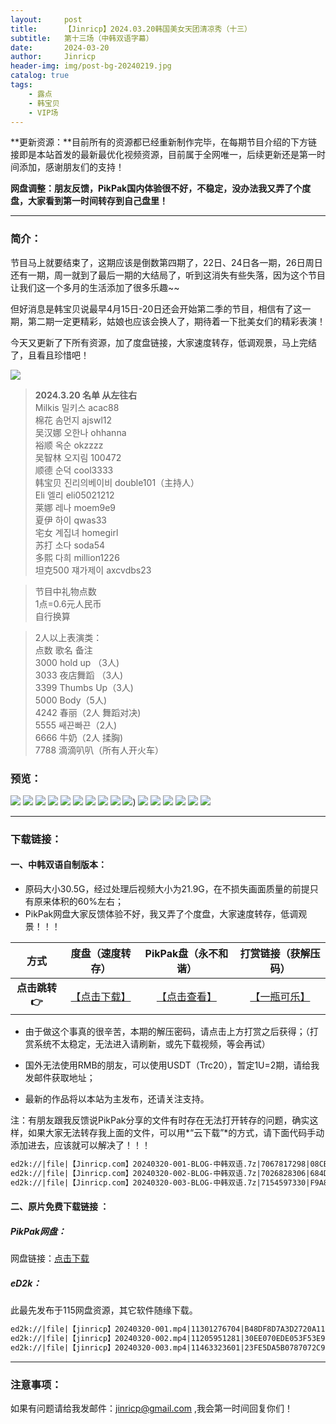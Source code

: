 ```yaml
---
layout:     post
title:      【Jinricp】2024.03.20韩国美女天团清凉秀（十三）
subtitle:   第十三场（中韩双语字幕）
date:       2024-03-20
author:     Jinricp
header-img: img/post-bg-20240219.jpg
catalog: true
tags:
    - 露点
    - 韩宝贝
    - VIP场
---
```


**更新资源：**目前所有的资源都已经重新制作完毕，在每期节目介绍的下方链接即是本站首发的最新最优化视频资源，目前属于全网唯一，后续更新还是第一时间添加，感谢朋友们的支持！

**网盘调整：朋友反馈，PikPak国内体验很不好，不稳定，没办法我又弄了个度盘，大家看到第一时间转存到自己盘里！**

---

### 简介：

节目马上就要结束了，这期应该是倒数第四期了，22日、24日各一期，26日周日还有一期，周一就到了最后一期的大结局了，听到这消失有些失落，因为这个节目让我们这一个多月的生活添加了很多乐趣~~

但好消息是韩宝贝说最早4月15日-20日还会开始第二季的节目，相信有了这一期，第二期一定更精彩，姑娘也应该会换人了，期待着一下批美女们的精彩表演！

今天又更新了下所有资源，加了度盘链接，大家速度转存，低调观景，马上完结了，且看且珍惜吧！

![](https://www.imgccc.com/2024/03/22/3ce95b43a4ce0.png)

> **2024.3.20 名单 从左往右**<br>
>Milkis 밀키스 acac88<br>
>棉花 솜먼지 ajswl12<br>
>吴汉娜 오한나 ohhanna<br>
>裕顺 옥순 okzzzz<br>
>吴智林 오지림 100472<br>
>顺德 순덕 cool3333<br>
>韩宝贝 진리의베이비 double101（主持人）<br>
>Eli 엘리 eli05021212<br>
>莱娜 레나 moem9e9<br>
>夏伊 하이 qwas33<br>
>宅女 계집녀 homegirl<br>
>苏打 소다 soda54<br>
>多熙 다희 million1226<br>
>坦克500 쟤가제이 axcvdbs23<br>

>节目中礼物点数<br>
>1点=0.6元人民币<br>
>自行换算<br>

>2人以上表演类：<br>
>点数 歌名 备注<br>
>3000 hold up （3人)<br>
>3033 夜店舞蹈 （3人)<br>
>3399 Thumbs Up（3人)<br>
>5000 Body（5人)<br>
>4242 春丽（2人 舞蹈对决)<br>
>5555 쌔끈빠끈（2人)<br>
>6666 牛奶（2人 揉胸)<br>
>7788 滴滴叭叭（所有人开火车）<br>

### 预览：

![](https://www.imgccc.com/2024/03/22/58b8d30efe2e9.jpg)
![](https://www.imgccc.com/2024/03/22/381874eb70548.jpg)
![](https://www.imgccc.com/2024/03/22/4302ea8258eb6.jpg)
![](https://www.imgccc.com/2024/03/22/261fa8fc4a427.gif)
![](https://www.imgccc.com/2024/03/22/b7d610bdd7a22.gif)
![](https://www.imgccc.com/2024/03/22/5ecb6fbc749d3.gif)
![](https://www.imgccc.com/2024/03/22/e89d68780d2e2.gif)
![](https://www.imgccc.com/2024/03/22/d0caec78d9c4b.gif)
![](https://www.imgccc.com/2024/03/22/0b8e94ce0ca88.gif)
![](https://www.imgccc.com/2024/03/22/4995428ab35e9.gif))
![](https://www.imgccc.com/2024/03/22/3d895ed05ef54.gif)
![](https://www.imgccc.com/2024/03/22/8e5be80cd1a27.gif)
![](https://www.imgccc.com/2024/03/22/f4cff4a0135e7.gif)
![](https://www.imgccc.com/2024/03/22/153c5ea8fc815.gif)
![](https://www.imgccc.com/2024/03/22/e0f5718070d51.gif)
![](https://www.imgccc.com/2024/03/22/e5c180ab5368c.gif)


------

### 下载链接：

#### 一、中韩双语自制版本：

+ 原码大小30.5G，经过处理后视频大小为21.9G，在不损失画面质量的前提只有原来体积的60%左右；
+ PikPak网盘大家反馈体验不好，我又弄了个度盘，大家速度转存，低调观景！！！

|     方式      |                       度盘（速度转存）                       |                     PikPak盘（永不和谐）                     |                   打赏链接（获解压码）                   |
| :-----------: | :----------------------------------------------------------: | :----------------------------------------------------------: | :------------------------------------------------------: |
| **点击跳转👉** | [【点击下载】](https://pan.baidu.com/s/1TvKstMyHS7_AB-T_PQ2IVQ?pwd=8888) | [【点击查看】](https://mypikpak.com/s/VNtZBErmmBtni7cd29syhMJ-o1) | [【一瓶可乐】](https://kkl.mileifk.com/details/2EBF7FA5) |


+ 由于做这个事真的很辛苦，本期的解压密码，请点击上方打赏之后获得；（打赏系统不太稳定，无法进入请刷新，或先下载视频，等会再试）

+ 国外无法使用RMB的朋友，可以使用USDT（Trc20），暂定1U=2期，请给我发邮件获取地址；

+ 最新的作品将以本站为主发布，还请关注支持。

注：有朋友跟我反馈说PikPak分享的文件有时存在无法打开转存的问题，确实这样，如果大家无法转存我上面的文件，可以用*“云下载”*的方式，请下面代码手动添加进去，应该就可以解决了！！！

  ```txt
ed2k://|file|【Jinricp.com】20240320-001-BLOG-中韩双语.7z|7067817298|08CB6FA9DE59150400F60838FBBCD39E|/
ed2k://|file|【Jinricp.com】20240320-002-BLOG-中韩双语.7z|7026828306|684D5C17444AD1A36D24539F3E3C2BAC|/
ed2k://|file|【Jinricp.com】20240320-003-BLOG-中韩双语.7z|7154597330|F9A8B6A123A917983F4DDBB1A122692F|/
  ```



#### 二、原片免费下载链接 ：

##### PikPak网盘：

网盘链接：[点击下载](https://mypikpak.com/s/VNtZBnh2eBgDiUWawFNfcWfqo1)

##### eD2k：

此最先发布于115网盘资源，其它软件随缘下载。

```txt
ed2k://|file|【jinricp】20240320-001.mp4|11301276704|B48DF8D7A3D2720A11E801008581D66C|/
ed2k://|file|【jinricp】20240320-002.mp4|11205951281|30EE070EDE053F53E9DED1C771A0B432|/
ed2k://|file|【jinricp】20240320-003.mp4|11463323601|23FE5DA5B0787072C96A20DF6E78C5FB|/
```

------

### 注意事项：


如果有问题请给我发邮件：jinricp@gmail.com ,我会第一时间回复你们！